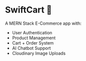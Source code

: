 # SwiftCart 🛒

A MERN Stack E-Commerce app with:

-  User Authentication
-  Product Management
-  Cart + Order System
-  AI Chatbot Support
-  Cloudinary Image Uploads

